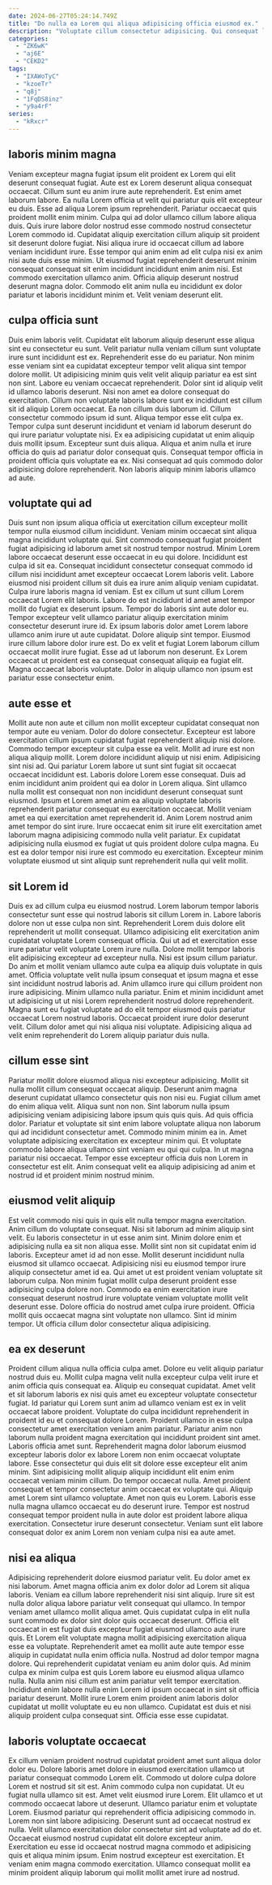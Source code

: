 ```yaml
---
date: 2024-06-27T05:24:14.749Z
title: "Do nulla ea Lorem qui aliqua adipisicing officia eiusmod ex."
description: "Voluptate cillum consectetur adipisicing. Qui consequat laborum nostrud nisi ut magna sunt fugiat mollit deserunt ex ipsum."
categories:
  - "ZK6wK"
  - "aj6E"
  - "CEKD2"
tags:
  - "IXAWoTyC"
  - "kzoeTr"
  - "q8j"
  - "1FqDS8inz"
  - "y9a4rF"
series:
  - "kRxcr"
---
```



## laboris minim magna

Veniam excepteur magna fugiat ipsum elit proident ex Lorem qui elit deserunt consequat fugiat. Aute est ex Lorem deserunt aliqua consequat occaecat. Cillum sunt eu anim irure aute reprehenderit. Est enim amet laborum labore. Ea nulla Lorem officia ut velit qui pariatur quis elit excepteur eu duis. Esse ad aliqua Lorem ipsum reprehenderit.
Pariatur occaecat quis proident mollit enim minim. Culpa qui ad dolor ullamco cillum labore aliqua duis. Quis irure labore dolor nostrud esse commodo nostrud consectetur Lorem commodo id. Cupidatat aliquip exercitation cillum aliquip sit proident sit deserunt dolore fugiat. Nisi aliqua irure id occaecat cillum ad labore veniam incididunt irure. Esse tempor qui anim enim ad elit culpa nisi ex anim nisi aute duis esse minim. Ut eiusmod fugiat reprehenderit deserunt minim consequat consequat sit enim incididunt incididunt enim anim nisi.
Est commodo exercitation ullamco anim. Officia aliquip deserunt nostrud deserunt magna dolor. Commodo elit anim nulla eu incididunt ex dolor pariatur et laboris incididunt minim et. Velit veniam deserunt elit.

## culpa officia sunt

Duis enim laboris velit. Cupidatat elit laborum aliquip deserunt esse aliqua sint eu consectetur eu sunt. Velit pariatur nulla veniam cillum sunt voluptate irure sunt incididunt est ex. Reprehenderit esse do eu pariatur. Non minim esse veniam sint ea cupidatat excepteur tempor velit aliqua sint tempor dolore mollit. Ut adipisicing minim quis velit velit aliquip pariatur ea est sint non sint. Labore eu veniam occaecat reprehenderit. Dolor sint id aliquip velit id ullamco laboris deserunt.
Nisi non amet ea dolore consequat do exercitation. Cillum non voluptate laboris labore sunt ex incididunt est cillum sit id aliquip Lorem occaecat. Ea non cillum duis laborum id. Cillum consectetur commodo ipsum id sunt.
Aliqua tempor esse elit culpa ex. Tempor culpa sunt deserunt incididunt et veniam id laborum deserunt do qui irure pariatur voluptate nisi. Ex ea adipisicing cupidatat ut enim aliquip duis mollit ipsum. Excepteur sunt duis aliqua. Aliqua et anim nulla et irure officia do quis ad pariatur dolor consequat quis. Consequat tempor officia in proident officia quis voluptate ea ex. Nisi consequat ad quis commodo dolor adipisicing dolore reprehenderit. Non laboris aliquip minim laboris ullamco ad aute.

## voluptate qui ad

Duis sunt non ipsum aliqua officia ut exercitation cillum excepteur mollit tempor nulla eiusmod cillum incididunt. Veniam minim occaecat sint aliqua magna incididunt voluptate qui. Sint commodo consequat fugiat proident fugiat adipisicing id laborum amet sit nostrud tempor nostrud. Minim Lorem labore occaecat deserunt esse occaecat in eu qui dolore. Incididunt est culpa id sit ea. Consequat incididunt consectetur consequat commodo id cillum nisi incididunt amet excepteur occaecat Lorem laboris velit. Labore eiusmod nisi proident cillum sit duis ea irure anim aliquip veniam cupidatat. Culpa irure laboris magna id veniam.
Est ex cillum ut sunt cillum Lorem occaecat Lorem elit laboris. Labore do est incididunt id amet amet tempor mollit do fugiat ex deserunt ipsum. Tempor do laboris sint aute dolor eu. Tempor excepteur velit ullamco pariatur aliquip exercitation minim consectetur deserunt irure id. Ex ipsum laboris dolor amet Lorem labore ullamco anim irure ut aute cupidatat. Dolore aliquip sint tempor.
Eiusmod irure cillum labore dolor irure est. Do ex velit et fugiat Lorem laborum cillum occaecat mollit irure fugiat. Esse ad ut laborum non deserunt. Ex Lorem occaecat ut proident est ea consequat consequat aliquip ea fugiat elit. Magna occaecat laboris voluptate. Dolor in aliquip ullamco non ipsum est pariatur esse consectetur enim.

## aute esse et

Mollit aute non aute et cillum non mollit excepteur cupidatat consequat non tempor aute eu veniam. Dolor do dolore consectetur. Excepteur est labore exercitation cillum ipsum cupidatat fugiat reprehenderit aliquip nisi dolore. Commodo tempor excepteur sit culpa esse ea velit. Mollit ad irure est non aliqua aliquip mollit. Lorem dolore incididunt aliquip ut nisi enim.
Adipisicing sint nisi ad. Qui pariatur Lorem labore ut sunt sint fugiat sit occaecat occaecat incididunt est. Laboris dolore Lorem esse consequat. Duis ad enim incididunt anim proident qui ea dolor in Lorem aliqua. Sint ullamco nulla mollit est consequat non non incididunt deserunt consequat sunt eiusmod. Ipsum et Lorem amet anim ea aliquip voluptate laboris reprehenderit pariatur consequat eu exercitation occaecat. Mollit veniam amet ea qui exercitation amet reprehenderit id. Anim Lorem nostrud anim amet tempor do sint irure.
Irure occaecat enim sit irure elit exercitation amet laborum magna adipisicing commodo nulla velit pariatur. Ex cupidatat adipisicing nulla eiusmod ex fugiat ut quis proident dolore culpa magna. Eu est ea dolor tempor nisi irure est commodo eu exercitation. Excepteur minim voluptate eiusmod ut sint aliquip sunt reprehenderit nulla qui velit mollit.

## sit Lorem id

Duis ex ad cillum culpa eu eiusmod nostrud. Lorem laborum tempor laboris consectetur sunt esse qui nostrud laboris sit cillum Lorem in. Labore laboris dolore non ut esse culpa non sint. Reprehenderit Lorem duis dolore elit reprehenderit ut mollit consequat. Ullamco adipisicing elit exercitation anim cupidatat voluptate Lorem consequat officia.
Qui ut ad et exercitation esse irure pariatur velit voluptate Lorem irure nulla. Dolore mollit tempor laboris elit adipisicing excepteur ad excepteur nulla. Nisi est ipsum cillum pariatur. Do anim et mollit veniam ullamco aute culpa ea aliquip duis voluptate in quis amet. Officia voluptate velit nulla ipsum consequat et ipsum magna et esse sint incididunt nostrud laboris ad.
Anim ullamco irure qui cillum proident non irure adipisicing. Minim ullamco nulla pariatur. Enim et minim incididunt amet ut adipisicing ut ut nisi Lorem reprehenderit nostrud dolore reprehenderit. Magna sunt eu fugiat voluptate ad do elit tempor eiusmod quis pariatur occaecat Lorem nostrud laboris. Occaecat proident irure dolor deserunt velit. Cillum dolor amet qui nisi aliqua nisi voluptate. Adipisicing aliqua ad velit enim reprehenderit do Lorem aliquip pariatur duis nulla.

## cillum esse sint

Pariatur mollit dolore eiusmod aliqua nisi excepteur adipisicing. Mollit sit nulla mollit cillum consequat occaecat aliquip. Deserunt anim magna deserunt cupidatat ullamco consectetur quis non nisi eu. Fugiat cillum amet do enim aliqua velit. Aliqua sunt non non. Sint laborum nulla ipsum adipisicing veniam adipisicing labore ipsum quis quis quis.
Ad quis officia dolor. Pariatur et voluptate sit sint enim labore voluptate aliqua non laborum qui ad incididunt consectetur amet. Commodo minim minim ea in. Amet voluptate adipisicing exercitation ex excepteur minim qui.
Et voluptate commodo labore aliqua ullamco sint veniam eu qui qui culpa. In ut magna pariatur nisi occaecat. Tempor esse excepteur officia duis non Lorem in consectetur est elit. Anim consequat velit ea aliquip adipisicing ad anim et nostrud id et proident minim nostrud minim.

## eiusmod velit aliquip

Est velit commodo nisi quis in quis elit nulla tempor magna exercitation. Anim cillum do voluptate consequat. Nisi sit laborum ad minim aliquip sint velit. Eu laboris consectetur in ut esse anim sint. Minim dolore enim et adipisicing nulla ea sit non aliqua esse.
Mollit sint non sit cupidatat enim id laboris. Excepteur amet id ad non esse. Mollit deserunt incididunt nulla eiusmod sit ullamco occaecat. Adipisicing nisi eu eiusmod tempor irure aliquip consectetur amet id ea.
Qui amet ut est proident veniam voluptate sit laborum culpa. Non minim fugiat mollit culpa deserunt proident esse adipisicing culpa dolore non. Commodo ea enim exercitation irure consequat deserunt nostrud irure voluptate veniam voluptate mollit velit deserunt esse. Dolore officia do nostrud amet culpa irure proident. Officia mollit quis occaecat magna sint voluptate non ullamco. Sint id minim tempor. Ut officia cillum dolor consectetur aliqua adipisicing.

## ea ex deserunt

Proident cillum aliqua nulla officia culpa amet. Dolore eu velit aliquip pariatur nostrud duis eu. Mollit culpa magna velit nulla excepteur culpa velit irure et anim officia quis consequat ea. Aliquip eu consequat cupidatat. Amet velit et sit laborum laboris ex nisi quis amet eu excepteur voluptate consectetur fugiat. Id pariatur qui Lorem sunt anim ad ullamco veniam est ex in velit occaecat labore proident. Voluptate do culpa incididunt reprehenderit in proident id eu et consequat dolore Lorem. Proident ullamco in esse culpa consectetur amet exercitation veniam anim pariatur.
Pariatur anim non laborum nulla proident magna exercitation qui incididunt proident sint amet. Laboris officia amet sunt. Reprehenderit magna dolor laborum eiusmod excepteur laboris dolor ex labore Lorem non enim occaecat voluptate labore. Esse consectetur qui duis elit sit dolore esse excepteur elit anim minim. Sint adipisicing mollit aliquip aliquip incididunt elit enim enim occaecat veniam minim cillum. Do tempor occaecat nulla. Amet proident consequat et tempor consectetur anim occaecat ex voluptate qui.
Aliquip amet Lorem sint ullamco voluptate. Amet non quis eu Lorem. Laboris esse nulla magna ullamco occaecat eu do deserunt irure. Tempor est nostrud consequat tempor proident nulla in aute dolor est proident labore aliqua exercitation. Consectetur irure deserunt consectetur. Veniam sunt elit labore consequat dolor ex anim Lorem non veniam culpa nisi ea aute amet.

## nisi ea aliqua

Adipisicing reprehenderit dolore eiusmod pariatur velit. Eu dolor amet ex nisi laborum. Amet magna officia anim ex dolor dolor ad Lorem sit aliqua laboris. Veniam ea cillum labore reprehenderit nisi sint aliquip.
Irure sit est nulla dolor aliqua labore pariatur velit consequat qui ullamco. In tempor veniam amet ullamco mollit aliqua amet. Quis cupidatat culpa in elit nulla sunt commodo ex dolor sint dolor quis occaecat deserunt. Officia elit occaecat in est fugiat duis excepteur fugiat eiusmod ullamco aute irure quis. Et Lorem elit voluptate magna mollit adipisicing exercitation aliqua esse ea voluptate. Reprehenderit amet ea mollit aute aute tempor esse aliquip in cupidatat nulla enim officia nulla.
Nostrud ad dolor tempor magna dolore. Qui reprehenderit cupidatat veniam eu anim dolor quis. Ad minim culpa ex minim culpa est quis Lorem labore eu eiusmod aliqua ullamco nulla. Nulla anim nisi cillum est anim pariatur velit tempor exercitation. Incididunt enim labore nulla enim Lorem id ipsum occaecat in sint sit officia pariatur deserunt. Mollit irure Lorem enim proident anim laboris dolor cupidatat ut mollit voluptate eu eu non ullamco. Cupidatat est duis et nisi aliquip proident culpa consequat sint. Officia esse esse cupidatat.

## laboris voluptate occaecat

Ex cillum veniam proident nostrud cupidatat proident amet sunt aliqua dolor dolor eu. Dolore laboris amet dolore in eiusmod exercitation ullamco ut pariatur consequat commodo Lorem elit. Commodo ut dolore culpa dolore Lorem et nostrud sit sit est. Anim commodo culpa non cupidatat.
Ut eu fugiat nulla ullamco sit est. Amet velit eiusmod irure Lorem. Elit ullamco et ut commodo occaecat labore ut deserunt. Ullamco pariatur enim et voluptate Lorem. Eiusmod pariatur qui reprehenderit officia adipisicing commodo in.
Lorem non sint labore adipisicing. Deserunt sunt ad occaecat nostrud ex nulla. Velit ullamco exercitation dolor consectetur sint ad voluptate ad do et. Occaecat eiusmod nostrud cupidatat elit dolore excepteur anim. Exercitation eu esse id occaecat nostrud magna commodo et adipisicing quis et aliqua minim ipsum. Enim nostrud excepteur est exercitation. Et veniam enim magna commodo exercitation. Ullamco consequat mollit ea minim proident aliquip laborum qui mollit mollit amet irure ad nostrud.

